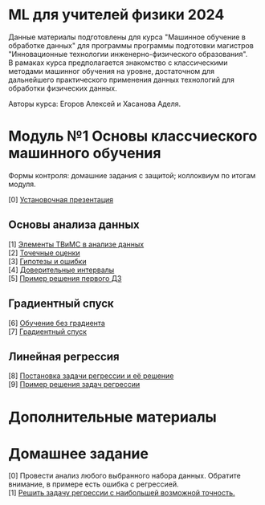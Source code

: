 # ML для учителей физики 2024

Данные материалы подготовлены для курса "Машинное обучение в обработке данных" для программы программы подготовки магистров "Инновационные технологии инженерно-физического образования". \
В рамаках курса предполагается знакомство с классическими методами машинног обучения на уровне, достаточном для дальнейшего практического применения данных технологий для обработки физических данных.

Авторы курса: Егоров Алексей и Хасанова Аделя.

# Модуль №1 Основы классчиеского машинного обучения

Формы контроля: домашние задания с защитой; коллоквиум по итогам модуля.

[0] [Установочная презентация](https://github.com/ShadarRim/PhysTeachers_2_2024/blob/main/00_%D0%92%D0%B2%D0%B5%D0%B4%D0%B5%D0%BD%D0%B8%D0%B5%20%D0%B2%20ML_T.pptx) 

## Основы анализа данных
[1] [Элементы ТВиМС в анализе данных](https://github.com/ShadarRim/PhysTeachers_2_2024/blob/main/01_%D0%97%D0%BD%D0%B0%D0%BA%D0%BE%D0%BC%D1%81%D1%82%D0%B2%D0%BE%20%D1%81%20%D1%8D%D0%BB%D0%B5%D0%BC%D0%B5%D0%BD%D1%82%D0%B0%D0%BC%D0%B8%20%D0%A2%D0%92%D0%B8%D0%9C%D0%A1.ipynb) \
[2] [Точечные оценки](https://github.com/ShadarRim/PhysTeachers_2_2024/blob/main/02_%D0%A2%D0%BE%D1%87%D0%B5%D1%87%D0%BD%D1%8B%D0%B5%20%D0%BE%D1%86%D0%B5%D0%BD%D0%BA%D0%B8%20%D0%A2%D0%92%D0%B8%D0%9C%D0%A1.ipynb) \
[3] [Гипотезы и ошибки](https://github.com/ShadarRim/PhysTeachers_2_2024/blob/main/03_%D0%93%D0%B8%D0%BF%D0%BE%D1%82%D0%B5%D0%B7%D1%8B%20%D0%B8%20%D0%BE%D1%88%D0%B8%D0%B1%D0%BA%D0%B8.ipynb) \
[4] [Доверительные интервалы](https://github.com/ShadarRim/PhysTeachers_2_2024/blob/main/04_%D0%94%D0%BE%D0%B2%D0%B5%D1%80%D0%B8%D1%82%D0%B5%D0%BB%D1%8C%D0%BD%D1%8B%D0%B9%20%D0%B8%D0%BD%D1%82%D0%B5%D1%80%D0%B2%D0%B0%D0%BB.ipynb) \
[5] [Пример решения первого ДЗ](https://github.com/ShadarRim/PhysTeachers_2_2024/blob/main/05_%D0%9F%D1%80%D0%B8%D0%BC%D0%B5%D1%80%20%D1%80%D0%B5%D1%88%D0%B5%D0%BD%D0%B8%D1%8F%20%D0%BF%D0%B5%D1%80%D0%B2%D0%BE%D0%B3%D0%BE%20%D0%BE%D0%B1%D1%8F%D0%B7%D0%B0%D1%82%D0%B5%D0%BB%D1%8C%D0%BD%D0%BE%D0%B3%D0%BE%20%D0%B4%D0%B7.ipynb)

## Градиентный спуск

[6] [Обучение без градиента](https://github.com/ShadarRim/PhysTeachers_2_2024/blob/main/06_%D0%9E%D0%B1%D1%83%D1%87%D0%B5%D0%BD%D0%B8%D0%B5_%D0%B1%D0%B5%D0%B7_%D0%B3%D1%80%D0%B0%D0%B4%D0%B8%D0%B5%D0%BD%D1%82%D0%B0.ipynb) \
[7] [Градиентный спуск](https://github.com/ShadarRim/PhysTeachers_2_2024/blob/main/07_%D0%93%D1%80%D0%B0%D0%B4%D0%B8%D0%B5%D0%BD%D1%82%D0%BD%D1%8B%D0%B9%20%D1%81%D0%BF%D1%83%D1%81%D0%BA.ipynb) 

## Линейная регрессия

[8] [Постановка задачи регрессии и её решение](https://github.com/ShadarRim/PhysTeachers_2_2024/blob/main/08_%D0%9B%D0%B8%D0%BD%D0%B5%D0%B9%D0%BD%D1%8B%D0%B5_%D0%BC%D0%B5%D1%82%D0%BE%D0%B4%D1%8B_%D1%80%D0%B5%D0%B3%D1%80%D0%B5%D1%81%D1%81%D0%B8%D0%B8_%D0%9B%D0%B8%D0%BD%D0%B5%D0%B9%D0%BD%D0%B0%D1%8F_%D1%80%D0%B5%D0%B3%D1%80%D0%B5%D1%81%D1%81%D0%B8%D1%8F_1.ipynb) \
[9] [Пример решения задач регрессии](https://github.com/ShadarRim/PhysTeachers_2_2024/blob/main/09_%D0%9B%D0%B8%D0%BD%D0%B5%D0%B9%D0%BD%D1%8B%D0%B5_%D0%BC%D0%B5%D1%82%D0%BE%D0%B4%D1%8B_%D1%80%D0%B5%D0%B3%D1%80%D0%B5%D1%81%D1%81%D0%B8%D0%B8_%D0%9B%D0%B8%D0%BD%D0%B5%D0%B9%D0%BD%D0%B0%D1%8F_%D1%80%D0%B5%D0%B3%D1%80%D0%B5%D1%81%D1%81%D0%B8%D1%8F_2.ipynb)

# Дополнительные материалы

# Домашнее задание

[0] Провести анализ любого выбранного набора данных. Обратите внимание, в примере есть ошибка с регрессией. \
[1] [Решить задачу регрессии с наибольшей возможной точность.](https://www.kaggle.com/competitions/laptop-price-prediction-misis)